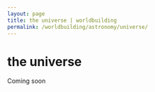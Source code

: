 ```yaml
---
layout: page
title: the universe | worldbuilding
permalink: /worldbuilding/astronomy/universe/
---
```


# the universe

Coming soon
